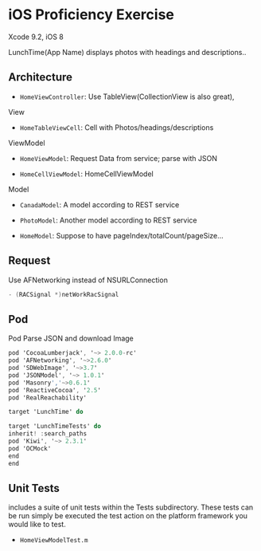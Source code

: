 
# iOS Proficiency Exercise

Xcode 9.2, iOS 8

LunchTime(App Name) displays photos with headings and descriptions..

## Architecture

- `HomeViewController`:  Use TableView(CollectionView is also great),

View
- `HomeTableViewCell`:  Cell with Photos/headings/descriptions

ViewModel
- `HomeViewModel`: Request Data from  service; parse with JSON

- `HomeCellViewModel`:  HomeCellViewModel

Model
- `CanadaModel`: A model according to REST service

- `PhotoModel`: Another model according to REST service

- `HomeModel`: Suppose to have pageIndex/totalCount/pageSize...



## Request
Use AFNetworking instead of  NSURLConnection

```objective-c
- (RACSignal *)netWorkRacSignal
```

## Pod
Pod Parse JSON and  download Image

```objective-c
pod 'CocoaLumberjack', '~> 2.0.0-rc'
pod 'AFNetworking', '~>2.6.0'
pod 'SDWebImage', '~>3.7'
pod 'JSONModel', '~> 1.0.1'
pod 'Masonry','~>0.6.1'
pod 'ReactiveCocoa', '2.5'
pod 'RealReachability'

target 'LunchTime' do

target 'LunchTimeTests' do
inherit! :search_paths
pod 'Kiwi', '~> 2.3.1'
pod 'OCMock'
end
end

```

## Unit Tests
includes a suite of unit tests within the Tests subdirectory. These tests can be run simply be executed the test action on the platform framework you would like to test.

- `HomeViewModelTest.m`





